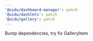 ```yaml
---
'@uidu/dashboard-manager': patch
'@uidu/dashlets': patch
'@uidu/gallery': patch
---
```


Bump dependencies, try fix GalleryItem
